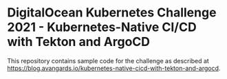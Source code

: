 # DigitalOcean Kubernetes Challenge 2021 - Kubernetes-Native CI/CD with Tekton and ArgoCD

This repository contains sample code for the challenge as described at https://blog.avangards.io/kubernetes-native-cicd-with-tekton-and-argocd.
